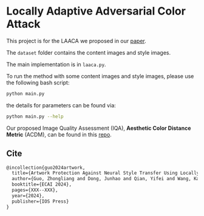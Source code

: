 # Locally Adaptive Adversarial Color Attack

This project is for the LAACA we proposed in our [paper](https://arxiv.org/abs/2401.09673).

The `dataset` folder contains the content images and style images.

The main implementation is in `laaca.py`.

To run the method with some content images and style images, please use the following bash script:

```bash
python main.py
```

the details for parameters can be found via:

```bash
python main.py --help
```

Our proposed Image Quality Assessment (IQA), **Aesthetic Color Distance Metric** (ACDM), can be found in this [repo](https://github.com/ZhongliangGuo/ACDM).

## Cite

```latex
@incollection{guo2024artwork,
  title={Artwork Protection Against Neural Style Transfer Using Locally Adaptive Adversarial Color Attack},
  author={Guo, Zhongliang and Dong, Junhao and Qian, Yifei and Wang, Kaixuan and Li, Weiye and Guo, Ziheng and Wang, Yuheng and Li, Yanli and Arandjelovi{\'c}, Ognjen and Fang, Lei},
  booktitle={ECAI 2024},
  pages={XXX--XXX},
  year={2024},
  publisher={IOS Press}
}
```

